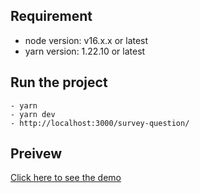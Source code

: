 ## Requirement
- node version: v16.x.x or latest
- yarn version: 1.22.10 or latest

## Run the project
```
- yarn
- yarn dev
- http://localhost:3000/survey-question/
```

## Preivew
[Click here to see the demo](https://irsalsss.github.io/survey-question/)
